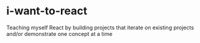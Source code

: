 # i-want-to-react
Teaching myself React by building projects that iterate on existing projects and/or demonstrate one concept at a time
